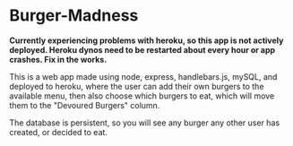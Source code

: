 # Burger-Madness

**Currently experiencing problems with heroku, so this app is not actively deployed. Heroku dynos need to be restarted about every hour or app crashes. Fix in the works.**

This is a web app made using node, express, handlebars.js, mySQL, and deployed to heroku, where the user can add their own burgers to the available menu, then also choose which burgers to eat, which will move them to the "Devoured Burgers" column. 

The database is persistent, so you will see any burger any other user has created, or decided to eat.

